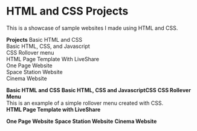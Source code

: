 # HTML and CSS Projects

This is a showcase of sample websites I made using HTML and CSS.

<b>Projects</b>
Basic HTML and CSS<br>
Basic HTML, CSS, and Javascript<br>
CSS Rollover menu<br>
HTML Page Template With LiveShare<br>
One Page Website<br>
Space Station Website<br>
Cinema Website<br>

<b>Basic HTML and CSS</b>
<b>Basic HTML, CSS and JavascriptCSS</b>
<b>CSS Rollever Menu</b>
<br>
This is an example of a simple rollover menu created with CSS.
<br>
<b>HTML Page Template with LiveShare</b>

<b>One Page Website</b>
<b>Space Station Website</b>
<b>Cinema Website</b>
